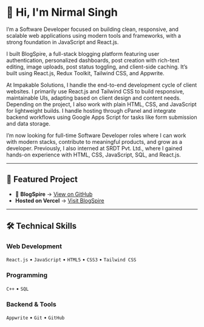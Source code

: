 
# 👋 Hi, I'm Nirmal Singh

I’m a Software Developer focused on building clean, responsive, and scalable web applications using modern tools and frameworks, with a strong foundation in JavaScript and React.js.

I built BlogSpire, a full-stack blogging platform featuring user authentication, personalized dashboards, post creation with rich-text editing, image uploads, post status toggling, and client-side caching. It’s built using React.js, Redux Toolkit, Tailwind CSS, and Appwrite.

At Impakable Solutions, I handle the end-to-end development cycle of client websites. I primarily use React.js and Tailwind CSS to build responsive, maintainable UIs, adapting based on client design and content needs. Depending on the project, I also work with plain HTML, CSS, and JavaScript for lightweight builds. I handle hosting through cPanel and integrate backend workflows using Google Apps Script for tasks like form submission and data storage.

I’m now looking for full-time Software Developer roles where I can work with modern stacks, contribute to meaningful products, and grow as a developer. Previously, I also interned at SRDT Pvt. Ltd., where I gained hands-on experience with HTML, CSS, JavaScript, SQL, and React.js.

---

## 🔗 Featured Project

- 📌 **BlogSpire** → [View on GitHub](https://github.com/shivaygit4390/BlogSpire)
- **Hosted on Vercel** → [Visit BlogSpire](https://blog-spire.vercel.app)

---

## 🛠 Technical Skills

### Web Development  
`React.js` • `JavaScript` • `HTML5` • `CSS3` • `Tailwind CSS`

### Programming  
`C++` • `SQL`

### Backend & Tools  
`Appwrite` • `Git` • `GitHub`
